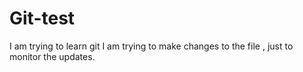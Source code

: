 # Git-test
I am trying to learn git
I am trying to make changes to the file , just to monitor the updates.
